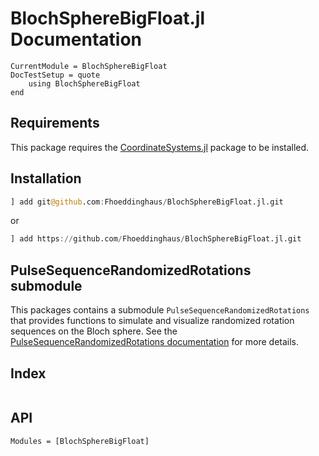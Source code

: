 # BlochSphereBigFloat.jl Documentation

```@meta
CurrentModule = BlochSphereBigFloat
DocTestSetup = quote
    using BlochSphereBigFloat
end
```

## Requirements
This package requires the [CoordinateSystems.jl](https://github.com/Fhoeddinghaus/CoordinateSystems.jl.git) package to be installed.

## Installation
```julia
] add git@github.com:Fhoeddinghaus/BlochSphereBigFloat.jl.git
```

or 
```julia
] add https://github.com/Fhoeddinghaus/BlochSphereBigFloat.jl.git
```

## PulseSequenceRandomizedRotations submodule
This packages contains a submodule `PulseSequenceRandomizedRotations` that provides functions to simulate and visualize randomized rotation sequences on the Bloch sphere. See the [PulseSequenceRandomizedRotations documentation](PulseSequenceRandomizedRotations.md) for more details.


## Index

```@index
```

## API

```@autodocs
Modules = [BlochSphereBigFloat]
```
